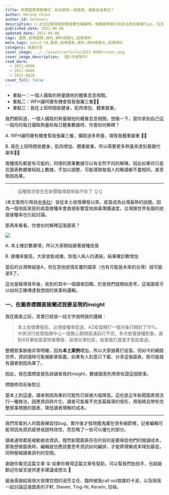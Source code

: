 ```yaml
---
title: 新聞圖表實戰筆記：如何避免一張圖表，讀者各自表述？
author: Helene Chien
author_id: helenecc
description: 📌 此文記錄我當新聞室數位編輯時，做數據視覺化時該注意的幾個Tips，包含如何同時降低讀者的理解成本，以及誤讀的空間（製圖工具：Flourish）
published_date: 2021-06-06
updated_date: 2021-06-06
tags: 圖表,疫情圖表,資料,資料視覺化,疫情資料
meta_tags: covid-19,圖表,疫情圖表,資料,資料視覺化,疫情資料
category: 經驗分享
cover_image: ../../assets/article/2021-0606/cover.png
cover_image_description: （圖/作者製作）
read_more: 
  - 2021-0606
  - 2021-0406
  - 2021-0620
cover_full: false
---
```


<script>
  import Img from '$lib/article/Img.svelte'
  import LittleGreyBox from '$lib/article/LittleGreyBox.svelte'
  import TableOfContents from '$lib/article/TableOfContents.svelte'
</script>


<TableOfContents>

- 重點一：一個人攝取的熱量跟他的體重息息相關。
- 重點二：WFH讓阿嬤有機會幫我張羅三餐👵🏻
- 重點三：我在上班時間偷健身，肌肉增加、體重變重。

</TableOfContents>

我們都知道，一個人攝取的熱量跟他的體重息息相關。想像一下，當你拿到自己這一個月的每日攝取熱量和每日體重數據時，你會如何解釋？

A. WFH讓阿嬤有機會幫我張羅三餐，攝取過多熱量，導致我體重變重 👵🏻

B. 我在上班時間偷健身，肌肉增加、體重變重，所以需要更多熱量來達到基礎代謝率💪🏻

兩種情形都是有可能的，同樣的兩筆數據可以有全然不同的解釋。因此如果你只是在圖表軟體單純貼上數據，不加以調整，可能導致每個人的解讀都不盡相同，甚至倒因為果。

---

> 這種情況發生在新聞報導就有點不妙了 ＱＱ

(本文案例引用自[中央社](https://www.cna.com.tw/project/20210524-covid-19-vaccine/)）自從本土疫情爆發以來，疫苗成為台灣最熱的話題。因為一個地區居民的疫苗接種率會直接影響當地病毒傳播速度，台灣跟世界各國的疫苗接種率也引起討論。

那再來看看，你會如何解釋這張圖表？

<Img type="base-text" src="../../assets/article/2021-0606/2.png">

A. 本土確診數暴增，所以大家開始搶著接種疫苗

B. 接種率變高，大家放鬆戒備，恢復人與人的連結，結果確診數增加

</Img>

當前的台灣無疑是A，但在其他疫情反覆的國家（也有可能是未來的台灣）就可能是B了。

這也是報導發布後，收到的其中一個讀者回饋。於是我們就開始思考，這張圖表可以如何正確傳達我想說的故事和邏輯。

### 一、在圖表標題直接闡述我要呈現的insight

我在圖表之前，其實已經放一段文字說明我的邏輯：

> 本土疫情爆發前，台灣接種率低迷，AZ疫苗開打一個月後只開封了10%，中央流行疫情指揮中心一度擔心期限屆滿前打不完，多次放寬接種對象。直到4月華航諾富特案爆發、延燒台灣社區，疫苗施打進度才急起直追。

整體敘事脈絡非常明確，因為**本土案例**增加，所以大家搶著打疫苗。但如今的網路世界，資訊隨時可能被斷章取義，如果有人刻意只下載、分享這張圖表，那可能就有讀者倒因為果了。

因此，我在圖標直接告訴讀者我的insight，數據圖表則用來佐證這個敘事。

<Img type="side-by-side" srcLeft="../../assets/article/2021-0606/3-left.png" srcRight="../../assets/article/2021-0606/3-right.png">標題修改前後對比</Img>

基本上到這邊，讀者倒因為果的可能性已經被大幅降低。這也是近年新聞圖表很流行一種做法，因應資訊碎片化、讀者可能看不完長篇報導的情形，用吸睛且帶有完整敘事標題的圖表，降低讀者理解的成本。

---

我們常看別人的圖表練習找bug，實作後才發現魔鬼藏在很多細節裡，記者編輯可能常因為資訊疲勞或趕時效性，而忽略了一些可以優化的部分。

讀者通常都是被動接收資訊，既然新聞圖表存在的目的是要降低他們的閱讀成本，那我想做圖表時，編輯就也應該要思考資訊如何編排，才能將理解成本降到最低，同時壓縮讀者誤判的空間。

<LittleGreyBox>

謝謝你看完這篇文章 😝 如果你覺得這篇文章有幫助，可以幫我們拍拍手，也超級歡迎你留言提供更多建議或想法 🙌

最後感謝給我很大發揮空間的淑芳主任、臨時被我call out救援的卡波，以及陪我一起討論這張圖表的子軒, Steven, Ting-Ni, Kerwin, 玟榕。

</LittleGreyBox>